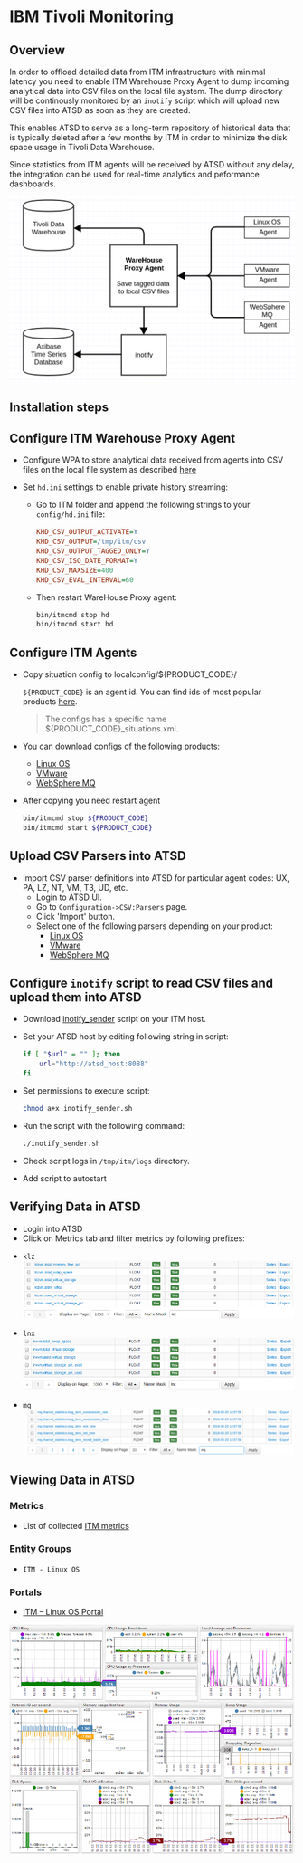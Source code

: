 # IBM Tivoli Monitoring

## Overview

In order to offload detailed data from ITM infrastructure with minimal latency you need to enable ITM Warehouse Proxy Agent to dump incoming analytical data into CSV files on the local file system. The dump directory will be continously monitored by an `inotify` script which will upload new CSV files into ATSD as soon as they are created.

This enables ATSD to serve as a long-term repository of historical data that is typically deleted after a few months by ITM in order to minimize the disk space usage in Tivoli Data Warehouse.

Since statistics from ITM agents will be received by ATSD without any delay, the integration can be used for real-time analytics and peformance dashboards.

![](images/itm_diag.png "Warehouse Proxy Agent diagram")

## Installation steps

## Configure ITM Warehouse Proxy Agent

* Configure WPA to store analytical data received from agents into CSV files on the local file system as described [here](http://www-01.ibm.com/support/knowledgecenter/SSATHD_7.7.0/com.ibm.itm.doc_6.3fp2/adminuse/history_analytics_scenarios.htm "WPA")

* Set `hd.ini` settings to enable private history streaming:

    * Go to ITM folder and append the following strings to your `config/hd.ini` file:

        ```ini
        KHD_CSV_OUTPUT_ACTIVATE=Y
        KHD_CSV_OUTPUT=/tmp/itm/csv
        KHD_CSV_OUTPUT_TAGGED_ONLY=Y
        KHD_CSV_ISO_DATE_FORMAT=Y
        KHD_CSV_MAXSIZE=400
        KHD_CSV_EVAL_INTERVAL=60
        ```
    * Then restart WareHouse Proxy agent:

        ```sh
        bin/itmcmd stop hd
        bin/itmcmd start hd
        ```

## Configure ITM Agents

* Copy situation config to localconfig/${PRODUCT_CODE}/

    `${PRODUCT_CODE}` is an agent id. You can find  ids of most popular products [here](http://www-01.ibm.com/support/docview.wss?uid=swg21265222).

    > The configs has a specific name ${PRODUCT_CODE}_situations.xml.

* You can download configs of the following products:
    - [Linux OS](csv-configs/agents/lz_sutiations.xml)
    - [VMware](csv-configs/agents/vm_sutiations.xml)
    - [WebSphere MQ](csv-configs/agents/mq_sutiations.xml)

* After copying you need restart agent
    ```sh
    bin/itmcmd stop ${PRODUCT_CODE}
    bin/itmcmd start ${PRODUCT_CODE}
    ```

## Upload CSV Parsers into ATSD

- Import CSV parser definitions into ATSD for particular agent codes: UX, PA, LZ, NT, VM, T3, UD, etc.
  - Login to ATSD UI.
  - Go to `Configuration->CSV:Parsers` page.
  - Click 'Import' button.
  - Select one of the following parsers depending on your product:
      - [Linux OS](csv-configs/atsd/klz-csv-configs.xml)
      - [VMware](csv-configs/atsd/kvm-csv-configs.xml)
      - [WebSphere MQ](csv-configs/atsd/mq-csv-configs.xml)

## Configure `inotify` script to read CSV files and upload them into ATSD

* Download [inotify_sender](inotify_sender.sh) script on your ITM host.

* Set your ATSD host by editing following string in script:
    ```sh
    if [ "$url" = "" ]; then
        url="http://atsd_host:8088"
    fi
    ```

* Set permissions to execute script:
    ```sh
    chmod a+x inotify_sender.sh
    ```

* Run the script with the following command:
    ```sh
    ./inotify_sender.sh
    ```
* Check script logs in `/tmp/itm/logs` directory.

* Add script to autostart

## Verifying Data in ATSD

* Login into ATSD
* Click on Metrics tab and filter metrics by following prefixes:

 - `klz`
  ![](images/klz_metrics.png)

 - `lnx`
  ![](images/lnx_metrics.png)

 - `mq`
  ![](images/mq_metrics.png)

## Viewing Data in ATSD

### Metrics

* List of collected [ITM metrics](metric-list.md)

### Entity Groups

- `ITM - Linux OS`

### Portals
- [ITM – Linux OS Portal](http://apps.axibase.com/chartlab/43f054ee)

![](images/itm_linux_portal.png "itm_linux_portal")


